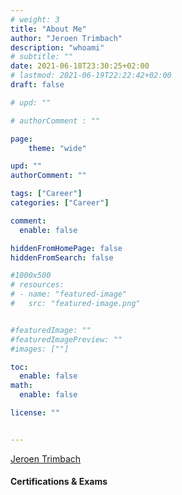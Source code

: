 ```yaml
---
# weight: 3
title: "About Me"
author: "Jeroen Trimbach"
description: "whoami"
# subtitle: ""
date: 2021-06-18T23:30:25+02:00
# lastmod: 2021-06-19T22:22:42+02:00
draft: false

# upd: ""

# authorComment : ""

page:
    theme: "wide"

upd: ""
authorComment: ""

tags: ["Career"]
categories: ["Career"]

comment:
  enable: false

hiddenFromHomePage: false
hiddenFromSearch: false

#1000x500
# resources:
# - name: "featured-image"
#   src: "featured-image.png"


#featuredImage: ""
#featuredImagePreview: ""
#images: [""]

toc:
  enable: false
math:
  enable: false

license: ""


---
```



<script type="text/javascript" src="https://platform.linkedin.com/badges/js/profile.js" async defer></script>
<div class="LI-profile-badge"  data-version="v1" data-size="large" data-locale="nl_NL" data-type="horizontal" data-theme="light" data-vanity="jeroen-trimbach"><a class="LI-simple-link" href='https://nl.linkedin.com/in/jeroen-trimbach?trk=profile-badge'>Jeroen Trimbach</a></div>

<!-- ## EXPERIENCE

### Deloitte | SQL DBA Azure Engineer

March 2019 - Present

- Install and configure new database servers
- Configure data access and permissions
- Configure and troubleshoot High Availability (HA) solutions: Always-On Availability Groups and Failover Cluster Instances (FCI)
- Troubleshoot database service outages as they occur, including after-hours and weekends
- Ensure all database are being backed up and test that they can be restored
- Configure monitoring utilities to minimize false alerts
- Deploying database change scripts
- Working Agile using a Azure DevOps Kanban board

### Deloitte | SQL Database Administrator

September 2018 -  March 2019

### Didacticum Groep | SQL DBA Trainee

July 2018 - March 2019


## Education

### Amsterdam University of Applied Sciences

2013 - 2018

Bachelor of Science (BSc.), Mathematical Engineer -->


#### Certifications & Exams

<div data-iframe-width="150" data-iframe-height="270" data-share-badge-id="21d5acdf-0110-4f41-98e7-752b750b17d8" data-share-badge-host="https://www.credly.com"></div><script type="text/javascript" async src="//cdn.credly.com/assets/utilities/embed.js"></script>
<div data-iframe-width="150" data-iframe-height="270" data-share-badge-id="ed6d1dde-bf10-4fe0-9084-6e6d1b5cc5d8" data-share-badge-host="https://www.credly.com"></div><script type="text/javascript" async src="//cdn.credly.com/assets/utilities/embed.js"></script>
<div data-iframe-width="150" data-iframe-height="270" data-share-badge-id="9d674c63-e890-4a2d-a42c-eb157bea15b7" data-share-badge-host="https://www.credly.com"></div><script type="text/javascript" async src="//cdn.credly.com/assets/utilities/embed.js"></script>
<div data-iframe-width="150" data-iframe-height="270" data-share-badge-id="52147eaa-6c85-443f-b0d2-e961a264e8c7" data-share-badge-host="https://www.credly.com"></div><script type="text/javascript" async src="//cdn.credly.com/assets/utilities/embed.js"></script>
<div data-iframe-width="150" data-iframe-height="270" data-share-badge-id="f9d7e3b6-0f60-4a9f-9632-5ccca10fa76a" data-share-badge-host="https://www.credly.com"></div><script type="text/javascript" async src="//cdn.credly.com/assets/utilities/embed.js"></script>
